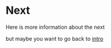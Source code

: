 # Next

Here is more information about the next 

but maybe you want to go back to [intro](./intro.html)
